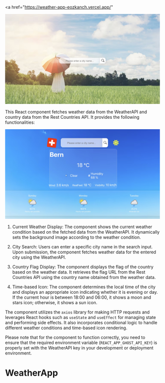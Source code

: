 
<a href="https://weather-app-eozkanch.vercel.app/"

<img src="/Weather-App/src/images/project_img_1.jpeg" witdth ="400px">


This React component fetches weather data from the WeatherAPI and country data from the Rest Countries API. It provides the following functionalities:


<img src="/Weather-App/src/images/project_img_2.jpeg" witdth ="400px">


1. Current Weather Display: The component shows the current weather condition based on the fetched data from the WeatherAPI. It dynamically sets the background image according to the weather condition.

2. City Search: Users can enter a specific city name in the search input. Upon submission, the component fetches weather data for the entered city using the WeatherAPI.

3. Country Flag Display: The component displays the flag of the country based on the weather data. It retrieves the flag URL from the Rest Countries API using the country name obtained from the weather data.

4. Time-based Icon: The component determines the local time of the city and displays an appropriate icon indicating whether it is evening or day. If the current hour is between 18:00 and 06:00, it shows a moon and stars icon; otherwise, it shows a sun icon.

The component utilizes the `axios` library for making HTTP requests and leverages React hooks such as `useState` and `useEffect` for managing state and performing side effects. It also incorporates conditional logic to handle different weather conditions and time-based icon rendering.

Please note that for the component to function correctly, you need to ensure that the required environment variable (`REACT_APP_GHOST_API_KEY`) is properly set with the WeatherAPI key in your development or deployment environment.


# WeatherApp
